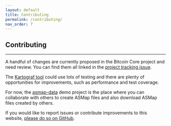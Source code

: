 ```yaml
---
layout: default
title: Contributing
permalink: /contributing/
nav_order: 7
---
```


## Contributing

---------------

A handful of changes are currently proposed in the Bitcoin Core project and need review. You can find them all linked in the [project tracking issue](https://github.com/bitcoin/bitcoin/issues/28794).

The [Kartograf tool](https://github.com/asmap/kartograf) could use lots of testing and there are plenty of opportunities for improvements, such as performance and test coverage.

For now,  the [asmap-data](https://github.com/asmap/asmap-data) demo project is the place where you can collaborate with others to create ASMap files and also download ASMap files created by others.

If you would like to report issues or contribute improvements to this website, [please do so on GitHub](https://github.com/asmap/asmap-website).
